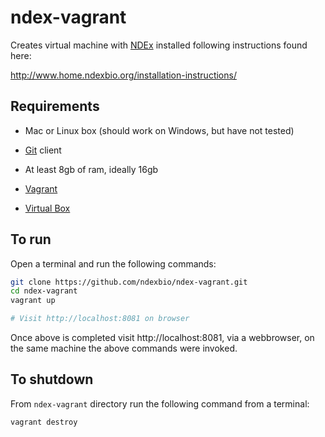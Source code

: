 [vagrant]: https://www.vagrantup.com/
[virtualbox]: https://www.virtualbox.org/
[git]: https://git-scm.com/
[ndex]: https://ndexbio.org
 
# ndex-vagrant

Creates virtual machine with [NDEx][ndex] installed following 
instructions found here: 

http://www.home.ndexbio.org/installation-instructions/

## Requirements

* Mac or Linux box (should work on Windows, but have not tested)

* [Git] client

* At least 8gb of ram, ideally 16gb

* [Vagrant][vagrant]

* [Virtual Box][virtualbox]

## To run

Open a terminal and run the following commands:

```Bash
git clone https://github.com/ndexbio/ndex-vagrant.git
cd ndex-vagrant
vagrant up

# Visit http://localhost:8081 on browser
```

Once above is completed visit http://localhost:8081, via a webbrowser, on the same machine the above commands were invoked.

## To shutdown

From `ndex-vagrant` directory run the following command from a terminal:

```Bash
vagrant destroy
```
